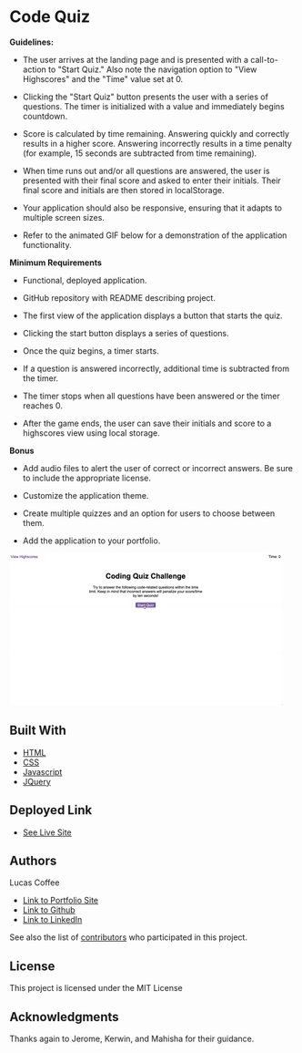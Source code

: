# Code Quiz

**Guidelines:**

* The user arrives at the landing page and is presented with a call-to-action to "Start Quiz." Also note the navigation option to "View Highscores" and the "Time" value set at 0.

* Clicking the "Start Quiz" button presents the user with a series of questions. The timer is initialized with a value and immediately begins countdown.

* Score is calculated by time remaining. Answering quickly and correctly results in a higher score. Answering incorrectly results in a time penalty (for example, 15 seconds are subtracted from time remaining).

* When time runs out and/or all questions are answered, the user is presented with their final score and asked to enter their initials. Their final score and initials are then stored in localStorage.

* Your application should also be responsive, ensuring that it adapts to multiple screen sizes.

* Refer to the animated GIF below for a demonstration of the application functionality.

**Minimum Requirements**

* Functional, deployed application.

* GitHub repository with README describing project.

* The first view of the application displays a button that starts the quiz.

* Clicking the start button displays a series of questions.

* Once the quiz begins, a timer starts.

* If a question is answered incorrectly, additional time is subtracted from the timer.

* The timer stops when all questions have been answered or the timer reaches 0.

* After the game ends, the user can save their initials and score to a highscores view using local storage.

**Bonus**

* Add audio files to alert the user of correct or incorrect answers. Be sure to include the appropriate license.

* Customize the application theme.

* Create multiple quizzes and an option for users to choose between them.

* Add the application to your portfolio.

![alt text](Assets\css\images\Web-APIs-homework-demo.gif "reference image")


## Built With

* [HTML](https://developer.mozilla.org/en-US/docs/Web/HTML)
* [CSS](https://developer.mozilla.org/en-US/docs/Web/CSS)
* [Javascript](https://developer.mozilla.org/en-US/docs/Web/JavaScript)
* [JQuery](https://cdnjs.cloudflare.com/ajax/libs/jquery/3.2.1/jquery.min.js)

## Deployed Link

* [See Live Site](https://kalashnikoffee.github.io/timed-quiz/)


## Authors

Lucas Coffee

- [Link to Portfolio Site](https://kalashnikoffee.github.io/responsive-bio/)
- [Link to Github](https://github.com/kalashnikoffee)
- [Link to LinkedIn](https://www.linkedin.com/in/lucas-coffee-08853719/)

See also the list of [contributors](https://github.com/your/project/contributors) who participated in this project.

## License

This project is licensed under the MIT License 

## Acknowledgments

Thanks again to Jerome, Kerwin, and Mahisha for their guidance.

